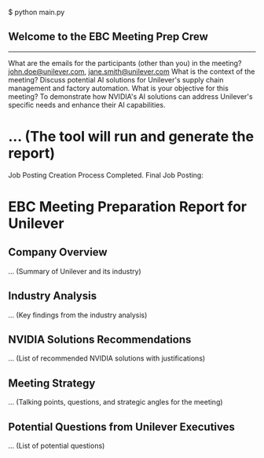 $ python main.py
## Welcome to the EBC Meeting Prep Crew
-------------------------------
What are the emails for the participants (other than you) in the meeting?
john.doe@unilever.com, jane.smith@unilever.com
What is the context of the meeting?
Discuss potential AI solutions for Unilever's supply chain management and factory automation.
What is your objective for this meeting?
To demonstrate how NVIDIA's AI solutions can address Unilever's specific needs and enhance their AI capabilities.

# ... (The tool will run and generate the report)

Job Posting Creation Process Completed.
Final Job Posting:
# EBC Meeting Preparation Report for Unilever

## Company Overview

... (Summary of Unilever and its industry)

## Industry Analysis

... (Key findings from the industry analysis)

## NVIDIA Solutions Recommendations

... (List of recommended NVIDIA solutions with justifications)

## Meeting Strategy

... (Talking points, questions, and strategic angles for the meeting)

## Potential Questions from Unilever Executives

... (List of potential questions)